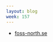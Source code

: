 ```yaml
---
layout: blog
week: 157
---
```


* [foss-north.se](http://foss-north.se/2018/speakers-and-talks.html#clamb)
